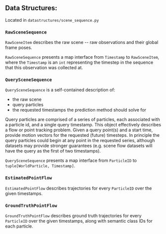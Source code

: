 ## Data Structures:

Located in `datastructures/scene_sequence.py`

### `RawSceneSequence`

`RawSceneItem` describes the raw scene -- raw observations and their global frame poses.

`RawSceneSequence` presents a map interface from `Timestamp` to `RawSceneItem`, where the `Timestamp` is an `int` representing the timestep in the sequence that this observation was collected at.

### `QuerySceneSequence`

`QuerySceneSequence` is a self-contained description of:

 - the raw scene
 - query particles
 - the requested timestamps the prediction method should solve for

Query particles are comprised of a series of particles, each associated with a particle id, and a single query timestamp. This object effectively describes a flow or point tracking problem. Given a query point(s) and a start time, provide motion vectors for the requested (future) timesteps. In principle the query particles could begin at any point in the requested series, although datasets may provide stronger guarantees (e.g. scene flow datasets will have the query as the first of two timestamps).

`QuerySceneSequence` presents a map interface from `ParticleID` to `tuple[WorldParticle, Timestamp]`.

### `EstimatedPointFlow`

`EstimatedPointFlow` describes trajectories for every `ParticleID` over the given timestamps.

### `GroundTruthPointFlow`

`GroundTruthPointFlow` describes ground truth trajectories for every `ParticleID` over the given timestamps, along with semantic class IDs for each particle.
